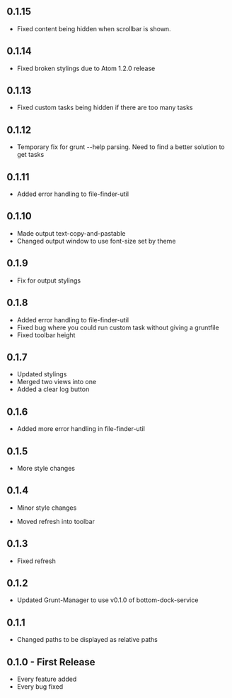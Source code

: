 ## 0.1.15
* Fixed content being hidden when scrollbar is shown.

## 0.1.14
* Fixed broken stylings due to Atom 1.2.0 release

## 0.1.13
* Fixed custom tasks being hidden if there are too many tasks

## 0.1.12
* Temporary fix for grunt --help parsing. Need to find a better solution to get tasks
## 0.1.11
* Added error handling to file-finder-util

## 0.1.10
* Made output text-copy-and-pastable
* Changed output window to use font-size set by theme

## 0.1.9
* Fix for output stylings

## 0.1.8
* Added error handling to file-finder-util
* Fixed bug where you could run custom task without giving a gruntfile
* Fixed toolbar height

## 0.1.7
* Updated stylings
* Merged two views into one
* Added a clear log button

## 0.1.6
* Added more error handling in file-finder-util

## 0.1.5
* More style changes

## 0.1.4
* Minor style changes

* Moved refresh into toolbar
## 0.1.3
* Fixed refresh

## 0.1.2
* Updated Grunt-Manager to use v0.1.0 of bottom-dock-service

## 0.1.1
* Changed paths to be displayed as relative paths
## 0.1.0 - First Release
* Every feature added
* Every bug fixed
